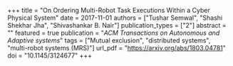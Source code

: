 +++
title = "On Ordering Multi-Robot Task Executions Within a Cyber Physical System"
date = 2017-11-01
authors = ["Tushar Semwal", "Shashi Shekhar Jha", "Shivashankar B. Nair"]
publication_types = ["2"]
abstract = ""
featured = true
publication = "*ACM Transactions on Autonomous and Adaptive systems*"
tags = ["Mutual exclusion", "distributed systems", "multi-robot systems (MRS)"]
url_pdf = "https://arxiv.org/abs/1803.04781"
doi = "10.1145/3124677"
+++

